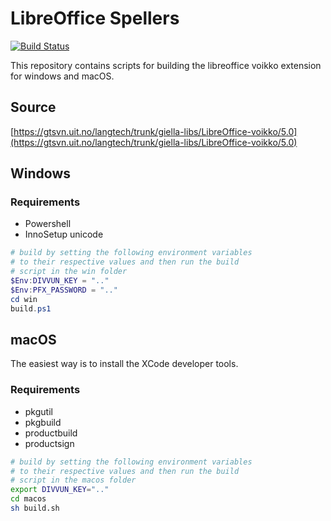 # LibreOffice Spellers

[![Build Status](https://dev.azure.com/divvun/libreoffice/_apis/build/status/divvun.ci-libreoffice-spellers?branchName=master)](https://dev.azure.com/divvun/libreoffice/_build/latest?definitionId=1&branchName=master)

This repository contains scripts for building the libreoffice voikko extension for windows and macOS.

## Source
[https://gtsvn.uit.no/langtech/trunk/giella-libs/LibreOffice-voikko/5.0](https://gtsvn.uit.no/langtech/trunk/giella-libs/LibreOffice-voikko/5.0)

## Windows

### Requirements
* Powershell
* InnoSetup unicode

```powershell
# build by setting the following environment variables
# to their respective values and then run the build 
# script in the win folder
$Env:DIVVUN_KEY = ".."
$Env:PFX_PASSWORD = ".."
cd win
build.ps1
```

## macOS
The easiest way is to install the XCode developer tools.

### Requirements
* pkgutil
* pkgbuild
* productbuild
* productsign

```sh
# build by setting the following environment variables
# to their respective values and then run the build 
# script in the macos folder
export DIVVUN_KEY=".."
cd macos
sh build.sh
```
